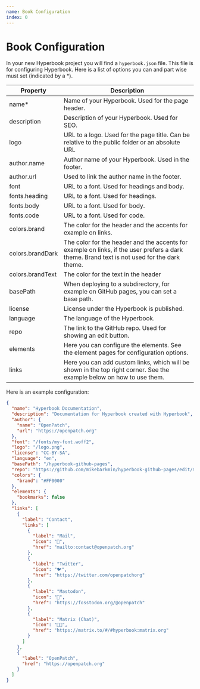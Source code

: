 ```yaml
---
name: Book Configuration
index: 0
---
```


# Book Configuration

In your new Hyperbook project you will find a `hyperbook.json` file.
This file is for configuring Hyperbook. Here is a list of options you
can and part wise must set (indicated by a \*).

| Property         | Description                                                                                                                                 |
| ---------------- | ------------------------------------------------------------------------------------------------------------------------------------------- |
| name\*           | Name of your Hyperbook. Used for the page header.                                                                                           |
| description      | Description of your Hyperbook. Used for SEO.                                                                                                |
| logo             | URL to a logo. Used for the page title. Can be relative to the public folder or an absolute URL                                             |
| author.name      | Author name of your Hyperbook. Used in the footer.                                                                                          |
| author.url       | Used to link the author name in the footer.                                                                                                 |
| font             | URL to a font. Used for headings and body.                                                                                                  |
| fonts.heading    | URL to a font. Used for headings.                                                                                                           |
| fonts.body       | URL to a font. Used for body.                                                                                                               |
| fonts.code       | URL to a font. Used for code.                                                                                                               |
| colors.brand     | The color for the header and the accents for example on links.                                                                              |
| colors.brandDark | The color for the header and the accents for example on links, if the user prefers a dark theme. Brand text is not used for the dark theme. |
| colors.brandText | The color for the text in the header                                                                                                        |
| basePath         | When deploying to a subdirectory, for example on GitHub pages, you can set a base path.                                                     |
| license          | License under the Hyperbook is published.                                                                                                   |
| language         | The language of the Hyperbook.                                                                                                              |
| repo             | The link to the GitHub repo. Used for showing an edit button.                                                                               |
| elements         | Here you can configure the elements. See the element pages for configuration options.                                                       |
| links            | Here you can add custom links, which will be shown in the top right corner. See the example below on how to use them.                       |

Here is an example configuration:

```json
{
  "name": "Hyperbook Documentation",
  "description": "Documentation for Hyperbook created with Hyperbook",
  "author": {
    "name": "OpenPatch",
    "url": "https://openpatch.org"
  },
  "font": "/fonts/my-font.woff2",
  "logo": "/logo.png",
  "license": "CC-BY-SA",
  "language": "en",
  "basePath": "/hyperbook-github-pages",
  "repo": "https://github.com/mikebarkmin/hyperbook-github-pages/edit/main",
  "colors": {
    "brand": "#FF0000"
  },
  "elements": {
    "bookmarks": false
  },
  "links": [
    {
      "label": "Contact",
      "links": [
        {
          "label": "Mail",
          "icon": "📧",
          "href": "mailto:contact@openpatch.org"
        },
        {
          "label": "Twitter",
          "icon": "🐦",
          "href": "https://twitter.com/openpatchorg"
        },
        {
          "label": "Mastodon",
          "icon": "🐘",
          "href": "https://fosstodon.org/@openpatch"
        },
        {
          "label": "Matrix (Chat)",
          "icon": "👨‍💻",
          "href": "https://matrix.to/#/#hyperbook:matrix.org"
        }
      ]
    },
    {
      "label": "OpenPatch",
      "href": "https://openpatch.org"
    }
  ]
}
```

